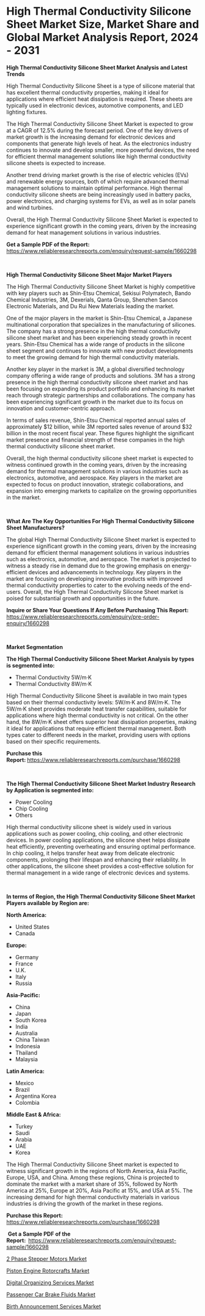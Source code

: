 <p><h1>High Thermal Conductivity Silicone Sheet Market Size, Market Share and Global Market Analysis Report, 2024 - 2031</h1></p><p><strong>High Thermal Conductivity Silicone Sheet Market Analysis and Latest Trends</strong></p>
<p><p>High Thermal Conductivity Silicone Sheet is a type of silicone material that has excellent thermal conductivity properties, making it ideal for applications where efficient heat dissipation is required. These sheets are typically used in electronic devices, automotive components, and LED lighting fixtures.</p><p>The High Thermal Conductivity Silicone Sheet Market is expected to grow at a CAGR of 12.5% during the forecast period. One of the key drivers of market growth is the increasing demand for electronic devices and components that generate high levels of heat. As the electronics industry continues to innovate and develop smaller, more powerful devices, the need for efficient thermal management solutions like high thermal conductivity silicone sheets is expected to increase.</p><p>Another trend driving market growth is the rise of electric vehicles (EVs) and renewable energy sources, both of which require advanced thermal management solutions to maintain optimal performance. High thermal conductivity silicone sheets are being increasingly used in battery packs, power electronics, and charging systems for EVs, as well as in solar panels and wind turbines.</p><p>Overall, the High Thermal Conductivity Silicone Sheet Market is expected to experience significant growth in the coming years, driven by the increasing demand for heat management solutions in various industries.</p></p>
<p><strong>Get a Sample PDF of the Report:&nbsp;</strong> <a href="https://www.reliableresearchreports.com/enquiry/request-sample/1660298">https://www.reliableresearchreports.com/enquiry/request-sample/1660298</a></p>
<p>&nbsp;</p>
<p><strong>High Thermal Conductivity Silicone Sheet Major Market Players</strong></p>
<p><p>The High Thermal Conductivity Silicone Sheet Market is highly competitive with key players such as Shin-Etsu Chemical, Sekisui Polymatech, Bando Chemical Industries, 3M, Dexerials, Qanta Group, Shenzhen Sancos Electronic Materials, and Du Rui New Materials leading the market.</p><p>One of the major players in the market is Shin-Etsu Chemical, a Japanese multinational corporation that specializes in the manufacturing of silicones. The company has a strong presence in the high thermal conductivity silicone sheet market and has been experiencing steady growth in recent years. Shin-Etsu Chemical has a wide range of products in the silicone sheet segment and continues to innovate with new product developments to meet the growing demand for high thermal conductivity materials.</p><p>Another key player in the market is 3M, a global diversified technology company offering a wide range of products and solutions. 3M has a strong presence in the high thermal conductivity silicone sheet market and has been focusing on expanding its product portfolio and enhancing its market reach through strategic partnerships and collaborations. The company has been experiencing significant growth in the market due to its focus on innovation and customer-centric approach.</p><p>In terms of sales revenue, Shin-Etsu Chemical reported annual sales of approximately $12 billion, while 3M reported sales revenue of around $32 billion in the most recent fiscal year. These figures highlight the significant market presence and financial strength of these companies in the high thermal conductivity silicone sheet market.</p><p>Overall, the high thermal conductivity silicone sheet market is expected to witness continued growth in the coming years, driven by the increasing demand for thermal management solutions in various industries such as electronics, automotive, and aerospace. Key players in the market are expected to focus on product innovation, strategic collaborations, and expansion into emerging markets to capitalize on the growing opportunities in the market.</p></p>
<p>&nbsp;</p>
<p><strong>What Are The Key Opportunities For High Thermal Conductivity Silicone Sheet Manufacturers?</strong></p>
<p><p>The global High Thermal Conductivity Silicone Sheet market is expected to experience significant growth in the coming years, driven by the increasing demand for efficient thermal management solutions in various industries such as electronics, automotive, and aerospace. The market is projected to witness a steady rise in demand due to the growing emphasis on energy-efficient devices and advancements in technology. Key players in the market are focusing on developing innovative products with improved thermal conductivity properties to cater to the evolving needs of the end-users. Overall, the High Thermal Conductivity Silicone Sheet market is poised for substantial growth and opportunities in the future.</p></p>
<p><strong>Inquire or Share Your Questions If Any Before Purchasing This Report:</strong> <a href="https://www.reliableresearchreports.com/enquiry/pre-order-enquiry/1660298">https://www.reliableresearchreports.com/enquiry/pre-order-enquiry/1660298</a></p>
<p>&nbsp;</p>
<p><strong>Market Segmentation</strong></p>
<p><strong>The High Thermal Conductivity Silicone Sheet Market Analysis by types is segmented into:</strong></p>
<p><ul><li>Thermal Conductivity 5W/m·K</li><li>Thermal Conductivity 8W/m·K</li></ul></p>
<p><p>High Thermal Conductivity Silicone Sheet is available in two main types based on their thermal conductivity levels: 5W/m·K and 8W/m·K. The 5W/m·K sheet provides moderate heat transfer capabilities, suitable for applications where high thermal conductivity is not critical. On the other hand, the 8W/m·K sheet offers superior heat dissipation properties, making it ideal for applications that require efficient thermal management. Both types cater to different needs in the market, providing users with options based on their specific requirements.</p></p>
<p><strong>Purchase this Report:&nbsp;</strong><a href="https://www.reliableresearchreports.com/purchase/1660298">https://www.reliableresearchreports.com/purchase/1660298</a></p>
<p>&nbsp;</p>
<p><strong>The High Thermal Conductivity Silicone Sheet Market Industry Research by Application is segmented into:</strong></p>
<p><ul><li>Power Cooling</li><li>Chip Cooling</li><li>Others</li></ul></p>
<p><p>High thermal conductivity silicone sheet is widely used in various applications such as power cooling, chip cooling, and other electronic devices. In power cooling applications, the silicone sheet helps dissipate heat efficiently, preventing overheating and ensuring optimal performance. In chip cooling, it helps transfer heat away from delicate electronic components, prolonging their lifespan and enhancing their reliability. In other applications, the silicone sheet provides a cost-effective solution for thermal management in a wide range of electronic devices and systems.</p></p>
<p>&nbsp;</p>
<p><strong>In terms of Region, the High Thermal Conductivity Silicone Sheet Market Players available by Region are:</strong></p>
<p>
    <p> <strong> North America: </strong>
        <ul>
            <li>United States</li>
            <li>Canada</li>
        </ul>
        </p> 
    <p> <strong> Europe: </strong>
        <ul>
            <li>Germany</li>
            <li>France</li>
            <li>U.K.</li>
            <li>Italy</li>
            <li>Russia</li>
        </ul>
        </p> 
    <p> <strong> Asia-Pacific: </strong>
        <ul>
            <li>China</li>
            <li>Japan</li>
            <li>South Korea</li>
            <li>India</li>
            <li>Australia</li>
            <li>China Taiwan</li>
            <li>Indonesia</li>
            <li>Thailand</li>
            <li>Malaysia</li>
        </ul>
        </p> 
    <p> <strong> Latin America: </strong>
        <ul>
            <li>Mexico</li>
            <li>Brazil</li>
            <li>Argentina Korea</li>
            <li>Colombia</li>
        </ul>
        </p> 
    <p> <strong> Middle East & Africa: </strong>
        <ul>
            <li>Turkey</li>
            <li>Saudi</li>
            <li>Arabia</li>
            <li>UAE</li>
            <li>Korea</li>
        </ul>
    </p>
    </p>
<p><p>The High Thermal Conductivity Silicone Sheet market is expected to witness significant growth in the regions of North America, Asia Pacific, Europe, USA, and China. Among these regions, China is projected to dominate the market with a market share of 35%, followed by North America at 25%, Europe at 20%, Asia Pacific at 15%, and USA at 5%. The increasing demand for high thermal conductivity materials in various industries is driving the growth of the market in these regions.</p></p>
<p><strong>Purchase this Report: </strong><a href="https://www.reliableresearchreports.com/purchase/1660298">https://www.reliableresearchreports.com/purchase/1660298</a></p>
<p>&nbsp;<strong>Get a Sample PDF of the Report:&nbsp;&nbsp;</strong><a href="https://www.reliableresearchreports.com/enquiry/request-sample/1660298">https://www.reliableresearchreports.com/enquiry/request-sample/1660298</a></p>
<p><strong></strong></p>
<p><p><a href="https://view.publitas.com/reportprime-1/2-phase-stepper-motors-market-size-furnishes-valuable-information-encompassing-market-share-market-trends-and-projections-spanning-from-2024-to-2031/">2 Phase Stepper Motors Market</a></p><p><a href="https://sulfuric-clavicle-d39.notion.site/Piston-Engine-Rotorcrafts-Market-Furnish-Information-about-Market-Size-Market-Share-Market-Dynamic-f30c6dcde0c646d691119d058b442730">Piston Engine Rotorcrafts Market</a></p><p><a href="https://github.com/bmorecock/Market-Research-Report-List-2/blob/main/digital-organizing-services-market.md">Digital Organizing Services Market</a></p><p><a href="https://automatic-knee-4c7.notion.site/Passenger-Car-Brake-Fluids-Market-Provides-Detailed-Segmentation-of-this-Market-based-on-Type-Appli-572cd64622d0484198ba6762cd0290ae">Passenger Car Brake Fluids Market</a></p><p><a href="https://github.com/jsmusil/Market-Research-Report-List-2/blob/main/birth-announcement-services-market.md">Birth Announcement Services Market</a></p></p>